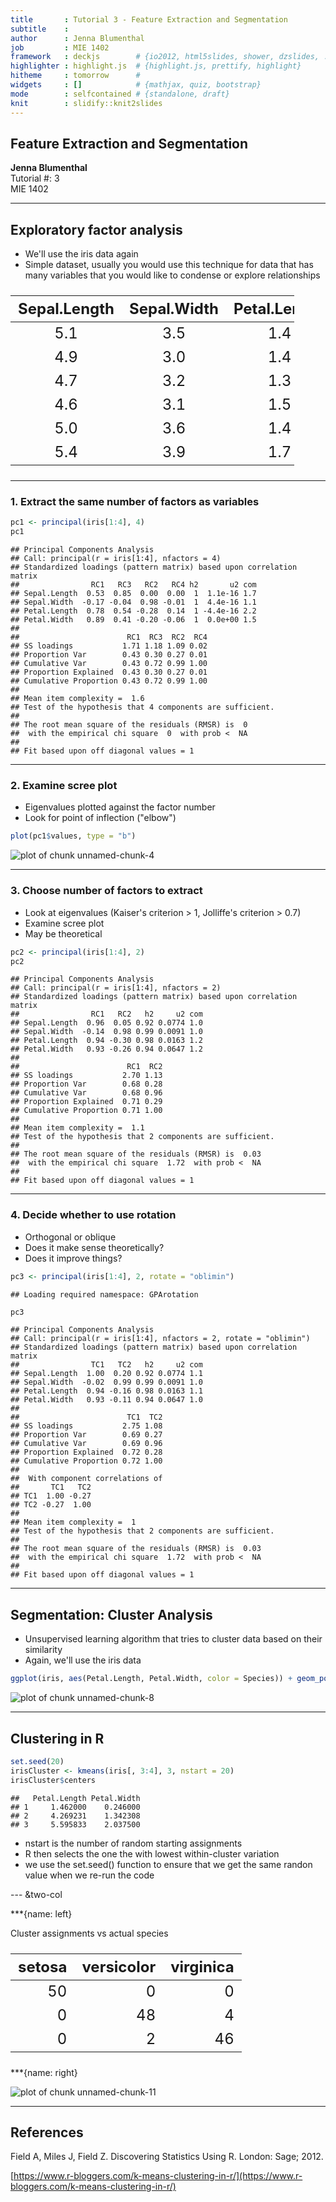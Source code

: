 ```yaml
---
title       : Tutorial 3 - Feature Extraction and Segmentation
subtitle    : 
author      : Jenna Blumenthal
job         : MIE 1402
framework   : deckjs        # {io2012, html5slides, shower, dzslides, ...}
highlighter : highlight.js  # {highlight.js, prettify, highlight}
hitheme     : tomorrow      # 
widgets     : []            # {mathjax, quiz, bootstrap}
mode        : selfcontained # {standalone, draft}
knit        : slidify::knit2slides
---
```



## Feature Extraction and Segmentation

   **Jenna Blumenthal**  
   Tutorial #: 3  
   MIE 1402

---

## Exploratory factor analysis



- We'll use the iris data again
- Simple dataset, usually you would use this technique for data that has many variables that you would like to condense or explore relationships

<style type="text/css">
table { width: 90%; font-size: 24}
</style>

| Sepal.Length | Sepal.Width | Petal.Length | Petal.Width | Species |
|:------------:|:-----------:|:------------:|:-----------:|:-------:|
|     5.1      |     3.5     |     1.4      |     0.2     | setosa  |
|     4.9      |     3.0     |     1.4      |     0.2     | setosa  |
|     4.7      |     3.2     |     1.3      |     0.2     | setosa  |
|     4.6      |     3.1     |     1.5      |     0.2     | setosa  |
|     5.0      |     3.6     |     1.4      |     0.2     | setosa  |
|     5.4      |     3.9     |     1.7      |     0.4     | setosa  |

---

### 1. Extract the same number of factors as variables


```r
pc1 <- principal(iris[1:4], 4)
pc1
```

```
## Principal Components Analysis
## Call: principal(r = iris[1:4], nfactors = 4)
## Standardized loadings (pattern matrix) based upon correlation matrix
##                RC1   RC3   RC2   RC4 h2       u2 com
## Sepal.Length  0.53  0.85  0.00  0.00  1  1.1e-16 1.7
## Sepal.Width  -0.17 -0.04  0.98 -0.01  1  4.4e-16 1.1
## Petal.Length  0.78  0.54 -0.28  0.14  1 -4.4e-16 2.2
## Petal.Width   0.89  0.41 -0.20 -0.06  1  0.0e+00 1.5
## 
##                        RC1  RC3  RC2  RC4
## SS loadings           1.71 1.18 1.09 0.02
## Proportion Var        0.43 0.30 0.27 0.01
## Cumulative Var        0.43 0.72 0.99 1.00
## Proportion Explained  0.43 0.30 0.27 0.01
## Cumulative Proportion 0.43 0.72 0.99 1.00
## 
## Mean item complexity =  1.6
## Test of the hypothesis that 4 components are sufficient.
## 
## The root mean square of the residuals (RMSR) is  0 
##  with the empirical chi square  0  with prob <  NA 
## 
## Fit based upon off diagonal values = 1
```

---

### 2. Examine scree plot
- Eigenvalues plotted against the factor number
- Look for point of inflection ("elbow")

```r
plot(pc1$values, type = "b")
```

![plot of chunk unnamed-chunk-4](assets/fig/unnamed-chunk-4-1.png)

---

### 3. Choose number of factors to extract

- Look at eigenvalues (Kaiser's criterion > 1, Jolliffe's criterion > 0.7)
- Examine scree plot
- May be theoretical


```r
pc2 <- principal(iris[1:4], 2)
pc2
```

```
## Principal Components Analysis
## Call: principal(r = iris[1:4], nfactors = 2)
## Standardized loadings (pattern matrix) based upon correlation matrix
##                RC1   RC2   h2     u2 com
## Sepal.Length  0.96  0.05 0.92 0.0774 1.0
## Sepal.Width  -0.14  0.98 0.99 0.0091 1.0
## Petal.Length  0.94 -0.30 0.98 0.0163 1.2
## Petal.Width   0.93 -0.26 0.94 0.0647 1.2
## 
##                        RC1  RC2
## SS loadings           2.70 1.13
## Proportion Var        0.68 0.28
## Cumulative Var        0.68 0.96
## Proportion Explained  0.71 0.29
## Cumulative Proportion 0.71 1.00
## 
## Mean item complexity =  1.1
## Test of the hypothesis that 2 components are sufficient.
## 
## The root mean square of the residuals (RMSR) is  0.03 
##  with the empirical chi square  1.72  with prob <  NA 
## 
## Fit based upon off diagonal values = 1
```

---

### 4. Decide whether to use rotation

- Orthogonal or oblique
- Does it make sense theoretically? 
- Does it improve things?


```r
pc3 <- principal(iris[1:4], 2, rotate = "oblimin")
```

```
## Loading required namespace: GPArotation
```

```r
pc3
```

```
## Principal Components Analysis
## Call: principal(r = iris[1:4], nfactors = 2, rotate = "oblimin")
## Standardized loadings (pattern matrix) based upon correlation matrix
##                TC1   TC2   h2     u2 com
## Sepal.Length  1.00  0.20 0.92 0.0774 1.1
## Sepal.Width  -0.02  0.99 0.99 0.0091 1.0
## Petal.Length  0.94 -0.16 0.98 0.0163 1.1
## Petal.Width   0.93 -0.11 0.94 0.0647 1.0
## 
##                        TC1  TC2
## SS loadings           2.75 1.08
## Proportion Var        0.69 0.27
## Cumulative Var        0.69 0.96
## Proportion Explained  0.72 0.28
## Cumulative Proportion 0.72 1.00
## 
##  With component correlations of 
##       TC1   TC2
## TC1  1.00 -0.27
## TC2 -0.27  1.00
## 
## Mean item complexity =  1
## Test of the hypothesis that 2 components are sufficient.
## 
## The root mean square of the residuals (RMSR) is  0.03 
##  with the empirical chi square  1.72  with prob <  NA 
## 
## Fit based upon off diagonal values = 1
```

---

## Segmentation: Cluster Analysis

- Unsupervised learning algorithm that tries to cluster data based on their similarity
- Again, we'll use the iris data




```r
ggplot(iris, aes(Petal.Length, Petal.Width, color = Species)) + geom_point()
```

![plot of chunk unnamed-chunk-8](assets/fig/unnamed-chunk-8-1.png)

---

## Clustering in R


```r
set.seed(20)
irisCluster <- kmeans(iris[, 3:4], 3, nstart = 20)
irisCluster$centers
```

```
##   Petal.Length Petal.Width
## 1     1.462000    0.246000
## 2     4.269231    1.342308
## 3     5.595833    2.037500
```

- nstart is the number of random starting assignments
- R then selects the one the with lowest within-cluster variation
- we use the set.seed() function to ensure that we get the same randon value when we re-run the code

--- &two-col

***{name: left}

Cluster assignments vs actual species

| setosa| versicolor| virginica|
|------:|----------:|---------:|
|     50|          0|         0|
|      0|         48|         4|
|      0|          2|        46|

***{name: right}

![plot of chunk unnamed-chunk-11](assets/fig/unnamed-chunk-11-1.png)

---

## References

Field A, Miles J, Field Z. Discovering Statistics Using R. London: Sage; 2012.

[https://www.r-bloggers.com/k-means-clustering-in-r/](https://www.r-bloggers.com/k-means-clustering-in-r/)

